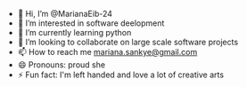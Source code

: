- 👋 Hi, I’m @MarianaEib-24
- 👀 I’m interested in software deelopment
- 🌱 I’m currently learning python
- 💞️ I’m looking to collaborate on large scale software projects
- 📫 How to reach me mariana.sankye@gmail.com
- 😄 Pronouns: proud she
- ⚡ Fun fact: I'm left handed and love a lot of creative arts

<!---
MarianaEib-24/MarianaEib-24 is a ✨ special ✨ repository because its `README.md` (this file) appears on your GitHub profile.
You can click the Preview link to take a look at your changes.
--->
